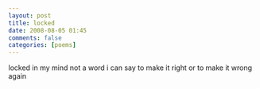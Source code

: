 ```yaml
---
layout: post
title: locked
date: 2008-08-05 01:45
comments: false
categories: [poems]
---
```


locked in my mind
not a word i can say
to make it right
or to make it wrong again

